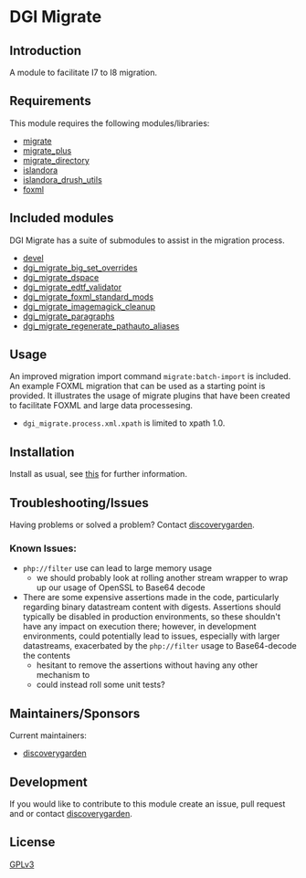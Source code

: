 # DGI Migrate

## Introduction

A module to facilitate I7 to I8 migration.

## Requirements

This module requires the following modules/libraries:

* [migrate](https://www.drupal.org/project/migrate)
* [migrate_plus](https://www.drupal.org/project/migrate_plus)
* [migrate_directory](https://www.drupal.org/project/migrate_directory)
* [islandora](https://github.com/Islandora/islandora/tree/8.x-1.x)
* [islandora_drush_utils](https://github.com/discoverygarden/islandora_drush_utils)
* [foxml](https://github.com/discoverygarden/foxml)

## Included modules

DGI Migrate has a suite of submodules to assist in the migration process.

* [devel](https://github.com/discoverygarden/dgi_migrate/tree/2.x/modules/devel/README.md)
* [dgi_migrate_big_set_overrides](https://github.com/discoverygarden/dgi_migrate/tree/2.x/modules/dgi_migrate_big_set_overrides/README.md)
* [dgi_migrate_dspace](https://github.com/discoverygarden/dgi_migrate/tree/2.x/modules/dgi_migrate_dspace/README.md)
* [dgi_migrate_edtf_validator](https://github.com/discoverygarden/dgi_migrate/tree/2.x/modules/dgi_migrate_edtf_validator/README.md)
* [dgi_migrate_foxml_standard_mods](https://github.com/discoverygarden/dgi_migrate/tree/2.x/modules/dgi_migrate_foxml_standard_mods/README.md)
* [dgi_migrate_imagemagick_cleanup](https://github.com/discoverygarden/dgi_migrate/tree/2.x/modules/dgi_migrate_imagemagick_cleanup/README.md)
* [dgi_migrate_paragraphs](https://github.com/discoverygarden/dgi_migrate/tree/2.x/modules/dgi_migrate_paragraphs/README.md)
* [dgi_migrate_regenerate_pathauto_aliases](https://github.com/discoverygarden/dgi_migrate/blob/2.x/modules/dgi_migrate_regenerate_pathauto_aliases/README.md)

## Usage

An improved migration import command `migrate:batch-import` is included.
An example FOXML migration that can be used as a starting point is provided.
It illustrates the usage of migrate plugins that have been created to
facilitate FOXML and large data processesing.
* `dgi_migrate.process.xml.xpath` is limited to xpath 1.0.

## Installation

Install as usual, see
[this](https://drupal.org/documentation/install/modules-themes/modules-8) for
further information.

## Troubleshooting/Issues

Having problems or solved a problem? Contact
[discoverygarden](http://support.discoverygarden.ca).

### Known Issues:
* `php://filter` use can lead to large memory usage
    * we should probably look at rolling another stream wrapper to wrap up our
usage of OpenSSL to Base64 decode
* There are some expensive assertions made in the code,
particularly regarding binary datastream content with digests. Assertions should
typically be disabled in production environments, so these shouldn't have any
impact on execution there; however, in development environments, could
potentially lead to issues, especially with larger datastreams, exacerbated by
the `php://filter` usage to Base64-decode the contents
    * hesitant to remove the assertions without having any other mechanism to
    * could instead roll some unit tests?

## Maintainers/Sponsors

Current maintainers:

* [discoverygarden](http://www.discoverygarden.ca)

## Development

If you would like to contribute to this module create an issue, pull request
and or contact
[discoverygarden](http://support.discoverygarden.ca).

## License

[GPLv3](http://www.gnu.org/licenses/gpl-3.0.txt)
